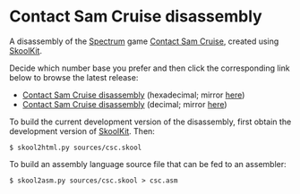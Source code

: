 Contact Sam Cruise disassembly
==============================

A disassembly of the [Spectrum](https://en.wikipedia.org/wiki/ZX_Spectrum) game
[Contact Sam Cruise](https://en.wikipedia.org/wiki/Contact_Sam_Cruise), created
using [SkoolKit](https://skoolkit.ca).

Decide which number base you prefer and then click the corresponding link below
to browse the latest release:

* [Contact Sam Cruise disassembly](https://skoolkid.github.io/contactsamcruise/) (hexadecimal; mirror [here](https://skoolkid.gitlab.io/contactsamcruise/))
* [Contact Sam Cruise disassembly](https://skoolkid.github.io/contactsamcruise/dec/) (decimal; mirror [here](https://skoolkid.gitlab.io/contactsamcruise/dec/))

To build the current development version of the disassembly, first obtain the
development version of [SkoolKit](https://github.com/skoolkid/skoolkit). Then:

    $ skool2html.py sources/csc.skool

To build an assembly language source file that can be fed to an assembler:

    $ skool2asm.py sources/csc.skool > csc.asm
